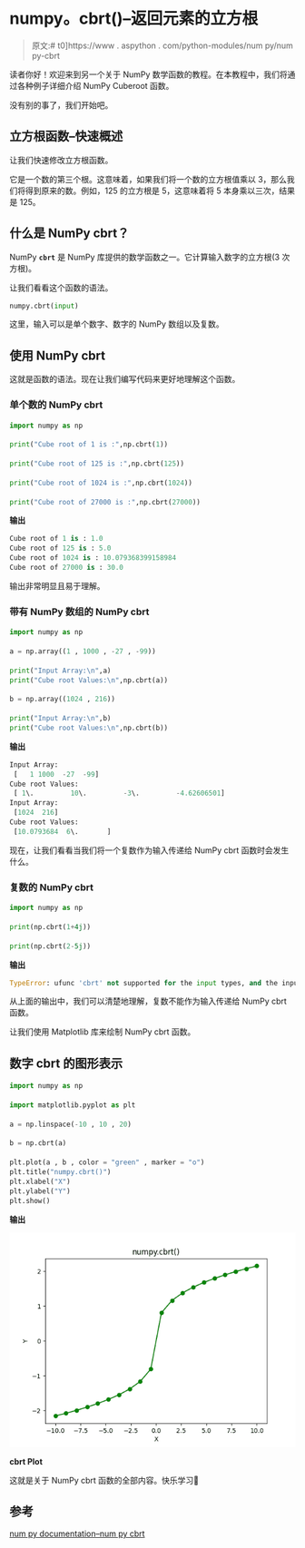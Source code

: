# numpy。cbrt()–返回元素的立方根

> 原文:# t0]https://www . aspython . com/python-modules/num py/num py-cbrt

读者你好！欢迎来到另一个关于 NumPy 数学函数的教程。在本教程中，我们将通过各种例子详细介绍 NumPy Cuberoot 函数。

没有别的事了，我们开始吧。

## 立方根函数–快速概述

让我们快速修改立方根函数。

它是一个数的第三个根。这意味着，如果我们将一个数的立方根值乘以 3，那么我们将得到原来的数。例如，125 的立方根是 5，这意味着将 5 本身乘以三次，结果是 125。

## 什么是 NumPy cbrt？

NumPy **`cbrt`** 是 NumPy 库提供的数学函数之一。它计算输入数字的立方根(3 次方根)。

让我们看看这个函数的语法。

```py
numpy.cbrt(input)

```

这里，输入可以是单个数字、数字的 NumPy 数组以及复数。

## 使用 NumPy cbrt

这就是函数的语法。现在让我们编写代码来更好地理解这个函数。

### 单个数的 NumPy cbrt

```py
import numpy as np

print("Cube root of 1 is :",np.cbrt(1))

print("Cube root of 125 is :",np.cbrt(125))

print("Cube root of 1024 is :",np.cbrt(1024))

print("Cube root of 27000 is :",np.cbrt(27000))

```

**输出**

```py
Cube root of 1 is : 1.0
Cube root of 125 is : 5.0
Cube root of 1024 is : 10.079368399158984
Cube root of 27000 is : 30.0

```

输出非常明显且易于理解。

### 带有 NumPy 数组的 NumPy cbrt

```py
import numpy as np

a = np.array((1 , 1000 , -27 , -99))

print("Input Array:\n",a)
print("Cube root Values:\n",np.cbrt(a))

b = np.array((1024 , 216))

print("Input Array:\n",b)
print("Cube root Values:\n",np.cbrt(b))

```

**输出**

```py
Input Array:
 [   1 1000  -27  -99]
Cube root Values:
 [ 1\.         10\.         -3\.         -4.62606501]
Input Array:
 [1024  216]
Cube root Values:
 [10.0793684  6\.       ]

```

现在，让我们看看当我们将一个复数作为输入传递给 NumPy cbrt 函数时会发生什么。

### 复数的 NumPy cbrt

```py
import numpy as np

print(np.cbrt(1+4j))

print(np.cbrt(2-5j))

```

**输出**

```py
TypeError: ufunc 'cbrt' not supported for the input types, and the inputs could not be safely coerced to any supported types according to the casting rule ''safe''

```

从上面的输出中，我们可以清楚地理解，复数不能作为输入传递给 NumPy cbrt 函数。

让我们使用 Matplotlib 库来绘制 NumPy cbrt 函数。

## 数字 cbrt 的图形表示

```py
import numpy as np

import matplotlib.pyplot as plt

a = np.linspace(-10 , 10 , 20)

b = np.cbrt(a)

plt.plot(a , b , color = "green" , marker = "o")
plt.title("numpy.cbrt()")
plt.xlabel("X")
plt.ylabel("Y")
plt.show()

```

**输出**

![Cbrt Plot](img/8c744148fe74c586e091c8faf28ebe51.png)

**cbrt Plot**

这就是关于 NumPy cbrt 函数的全部内容。快乐学习🙂

## 参考

[num py documentation–num py cbrt](https://numpy.org/doc/stable/reference/generated/numpy.cbrt.html)